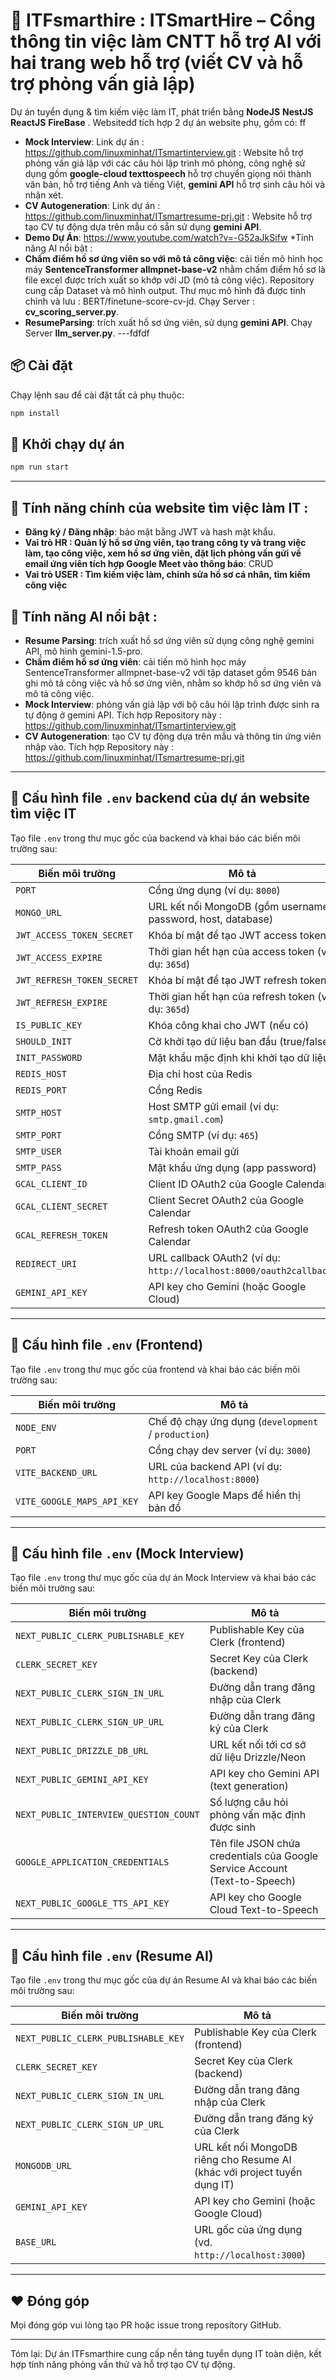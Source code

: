 # 🚀 ITFsmarthire : ITSmartHire – Cổng thông tin việc làm CNTT hỗ trợ AI với hai trang web hỗ trợ (viết CV và hỗ trợ phỏng vấn giả lập)
Dự án tuyển dụng & tìm kiếm việc làm IT, phát triển bằng **NodeJS** **NestJS** **ReactJS** **FireBase** . Websitedđ tích hợp 2 dự án website phụ, gồm có:
ff
* **Mock Interview**: Link dự án : https://github.com/linuxminhat/ITsmartinterview.git : Website hỗ trợ phỏng vấn giả lập với các câu hỏi lập trình mô phỏng, công nghệ sử dụng gồm **google-cloud texttospeech** hỗ trợ chuyển giọng nói thành văn bản, hỗ trợ tiếng Anh và tiếng Việt, **gemini API** hỗ trợ sinh câu hỏi và nhận xét.
* **CV Autogeneration**: Link dự án : https://github.com/linuxminhat/ITsmartresume-prj.git : Website hỗ trợ tạo CV tự động dựa trên mẫu có sẵn sử dụng **gemini API**.
* **Demo Dự Án**: https://www.youtube.com/watch?v=-G52aJkSifw
*Tính năng AI nổi bật : 
* **Chấm điểm hồ sơ ứng viên so với mô tả công việc**: cải tiến mô hình học máy **SentenceTransformer allmpnet-base-v2** nhằm chấm điểm hồ sơ là file excel được trích xuất so khớp với JD (mô tả công việc). Repository cung cấp Dataset và mô hình output. Thư mục mô hình đã được tinh chỉnh và lưu : BERT/finetune-score-cv-jd. Chạy Server : **cv_scoring_server.py**. 
* **ResumeParsing**: trích xuất hồ sơ ứng viên, sử dụng **gemini API**. Chạy Server **llm_server.py**. 
---fdfdf

## 📦 Cài đặt

Chạy lệnh sau để cài đặt tất cả phụ thuộc:

```bash
npm install
```

## 🚀 Khởi chạy dự án

```bash
npm run start
```

---

## 🌟 Tính năng chính của website tìm việc làm IT :

* **Đăng ký / Đăng nhập**: bảo mật bằng JWT và hash mật khẩu.
* **Vai trò  HR : Quản lý hồ sơ ứng viên, tạo trang công ty và trang việc làm, tạo công việc, xem hồ sơ ứng viên, đặt lịch phỏng vấn gửi về email ứng viên tích hợp Google Meet vào thông báo**: CRUD
* **Vai trò USER : Tìm kiếm việc làm, chỉnh sửa hồ sơ cá nhân, tìm kiếm công việc**

## 🌟 Tính năng AI nổi bật :
* **Resume Parsing**: trích xuất hồ sơ ứng viên sử dụng công nghệ gemini API, mô hình gemini-1.5-pro. 
* **Chấm điểm hồ sơ ứng viên**: cải tiến mô hình học máy SentenceTransformer allmpnet-base-v2 với tập dataset gồm 9546 bản ghi mô tả công việc và hồ sơ ứng viên, nhằm so khớp hồ sơ ứng viên và mô tả công việc. 
* **Mock Interview**: phỏng vấn giả lập với bộ câu hỏi lập trình được sinh ra tự động ở gemini API. Tích hợp Repository này : https://github.com/linuxminhat/ITsmartinterview.git
* **CV Autogeneration**: tạo CV tự động dựa trên mẫu và thông tin ứng viên nhập vào. Tích hợp Repository này : https://github.com/linuxminhat/ITsmartresume-prj.git
---
## 🔧 Cấu hình file `.env` backend của dự án website tìm việc IT 

Tạo file `.env` trong thư mục gốc của backend và khai báo các biến môi trường sau:

| Biến môi trường               | Mô tả                                                                                  |
|-------------------------------|----------------------------------------------------------------------------------------|
| `PORT`                        | Cổng ứng dụng (ví dụ: `8000`)                                                          |
| `MONGO_URL`                   | URL kết nối MongoDB (gồm username, password, host, database)                           |
| `JWT_ACCESS_TOKEN_SECRET`     | Khóa bí mật để tạo JWT access token                                                    |
| `JWT_ACCESS_EXPIRE`           | Thời gian hết hạn của access token (ví dụ: `365d`)                                     |
| `JWT_REFRESH_TOKEN_SECRET`    | Khóa bí mật để tạo JWT refresh token                                                   |
| `JWT_REFRESH_EXPIRE`          | Thời gian hết hạn của refresh token (ví dụ: `365d`)                                    |
| `IS_PUBLIC_KEY`               | Khóa công khai cho JWT (nếu có)                                                        |
| `SHOULD_INIT`                 | Cờ khởi tạo dữ liệu ban đầu (true/false)                                               |
| `INIT_PASSWORD`               | Mật khẩu mặc định khi khởi tạo dữ liệu                                                 |
| `REDIS_HOST`                  | Địa chỉ host của Redis                                                                 |
| `REDIS_PORT`                  | Cổng Redis                                                                             |
| `SMTP_HOST`                   | Host SMTP gửi email (ví dụ: `smtp.gmail.com`)                                         |
| `SMTP_PORT`                   | Cổng SMTP (ví dụ: `465`)                                                               |
| `SMTP_USER`                   | Tài khoản email gửi                                                                    |
| `SMTP_PASS`                   | Mật khẩu ứng dụng (app password)                                                        |
| `GCAL_CLIENT_ID`              | Client ID OAuth2 của Google Calendar                                                  |
| `GCAL_CLIENT_SECRET`          | Client Secret OAuth2 của Google Calendar                                              |
| `GCAL_REFRESH_TOKEN`          | Refresh token OAuth2 của Google Calendar                                               |
| `REDIRECT_URI`                | URL callback OAuth2 (ví dụ: `http://localhost:8000/oauth2callback`)                    |
| `GEMINI_API_KEY`              | API key cho Gemini (hoặc Google Cloud)                                                 |

---
## 🔧 Cấu hình file `.env` (Frontend)

Tạo file `.env` trong thư mục gốc của frontend và khai báo các biến môi trường sau:

| Biến môi trường                | Mô tả                                                       |
|--------------------------------|-------------------------------------------------------------|
| `NODE_ENV`                     | Chế độ chạy ứng dụng (`development` / `production`)         |
| `PORT`                         | Cổng chạy dev server (ví dụ: `3000`)                        |
| `VITE_BACKEND_URL`             | URL của backend API (ví dụ: `http://localhost:8000`)        |
| `VITE_GOOGLE_MAPS_API_KEY`     | API key Google Maps để hiển thị bản đồ                      |

---
## 🔧 Cấu hình file `.env` (Mock Interview)

Tạo file `.env` trong thư mục gốc của dự án Mock Interview và khai báo các biến môi trường sau:

| Biến môi trường                             | Mô tả                                                                                         |
|---------------------------------------------|-----------------------------------------------------------------------------------------------|
| `NEXT_PUBLIC_CLERK_PUBLISHABLE_KEY`         | Publishable Key của Clerk (frontend)                                                          |
| `CLERK_SECRET_KEY`                          | Secret Key của Clerk (backend)                                                                |
| `NEXT_PUBLIC_CLERK_SIGN_IN_URL`             | Đường dẫn trang đăng nhập của Clerk                                                           |
| `NEXT_PUBLIC_CLERK_SIGN_UP_URL`             | Đường dẫn trang đăng ký của Clerk                                                             |
| `NEXT_PUBLIC_DRIZZLE_DB_URL`                | URL kết nối tới cơ sở dữ liệu Drizzle/Neon                                                   |
| `NEXT_PUBLIC_GEMINI_API_KEY`                | API key cho Gemini API (text generation)                                                      |
| `NEXT_PUBLIC_INTERVIEW_QUESTION_COUNT`      | Số lượng câu hỏi phỏng vấn mặc định được sinh                                                |
| `GOOGLE_APPLICATION_CREDENTIALS`            | Tên file JSON chứa credentials của Google Service Account (Text-to-Speech)                    |
| `NEXT_PUBLIC_GOOGLE_TTS_API_KEY`            | API key cho Google Cloud Text-to-Speech                                                      |

---
## 🔧 Cấu hình file `.env` (Resume AI)

Tạo file `.env` trong thư mục gốc của dự án Resume AI và khai báo các biến môi trường sau:

| Biến môi trường                             | Mô tả                                                                                         |
|---------------------------------------------|-----------------------------------------------------------------------------------------------|
| `NEXT_PUBLIC_CLERK_PUBLISHABLE_KEY`         | Publishable Key của Clerk (frontend)                                                          |
| `CLERK_SECRET_KEY`                          | Secret Key của Clerk (backend)                                                                |
| `NEXT_PUBLIC_CLERK_SIGN_IN_URL`             | Đường dẫn trang đăng nhập của Clerk                                                           |
| `NEXT_PUBLIC_CLERK_SIGN_UP_URL`             | Đường dẫn trang đăng ký của Clerk                                                             |
| `MONGODB_URL`                               | URL kết nối MongoDB riêng cho Resume AI (khác với project tuyển dụng IT)                     |
| `GEMINI_API_KEY`                            | API key cho Gemini (hoặc Google Cloud)                                                        |
| `BASE_URL`                                  | URL gốc của ứng dụng (vd. `http://localhost:3000`)                                            |

---

## ❤️ Đóng góp

Mọi đóng góp vui lòng tạo PR hoặc issue trong repository GitHub.

---

Tóm lại: Dự án ITFsmarthire cung cấp nền tảng tuyển dụng IT toàn diện, kết hợp tính năng phỏng vấn thử và hỗ trợ tạo CV tự động.
